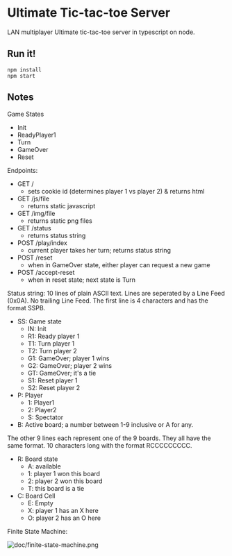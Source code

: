 Ultimate Tic-tac-toe Server
===========================

LAN multiplayer Ultimate tic-tac-toe server in typescript on node.


Run it!
-------

```
npm install
npm start
```


Notes
-----

Game States
- Init
- ReadyPlayer1
- Turn
- GameOver
- Reset

Endpoints:
- GET /
    - sets cookie id (determines player 1 vs player 2) & returns html
- GET /js/file
    - returns static javascript
- GET /img/file
    - returns static png files
- GET /status
    - returns status string
- POST /play/index
    - current player takes her turn; returns status string
- POST /reset
    - when in GameOver state, either player can request a new game
- POST /accept-reset
    - when in reset state; next state is Turn

Status string: 10 lines of plain ASCII text.
Lines are seperated by a Line Feed (0x0A).
No trailing Line Feed.
The first line is 4 characters and has the format SSPB.
- SS: Game state
    - IN: Init
    - R1: Ready player 1
    - T1: Turn player 1
    - T2: Turn player 2
    - G1: GameOver; player 1 wins
    - G2: GameOver; player 2 wins
    - GT: GameOver; it's a tie
    - S1: Reset player 1
    - S2: Reset player 2
- P: Player
    - 1: Player1
    - 2: Player2
    - S: Spectator
- B: Active board; a number between 1-9 inclusive or A for any.

The other 9 lines each represent one of the 9 boards.
They all have the same format.
10 characters long with the format RCCCCCCCCC.
- R: Board state
    - A: available
    - 1: player 1 won this board
    - 2: player 2 won this board
    - T: this board is a tie
- C: Board Cell
    - E: Empty
    - X: player 1 has an X here
    - O: player 2 has an O here

Finite State Machine:

![doc/finite-state-machine.png](doc/finite-state-machine.png)
